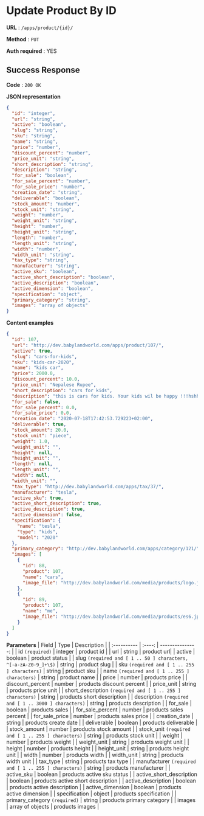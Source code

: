 # Update Product By ID

**URL** : `/apps/product/{id}/`

**Method** : `PUT`

**Auth required** : YES

## Success Response

**Code** : `200 OK`

**JSON representation**

```json
{
  "id": "integer",
  "url": "string",
  "active": "boolean",
  "slug": "string",
  "sku": "string",
  "name": "string",
  "price": "number",
  "discount_percent": "number",
  "price_unit": "string",
  "short_description": "string",
  "description": "string",
  "for_sale": "boolean",
  "for_sale_percent": "number",
  "for_sale_price": "number",
  "creation_date": "string",
  "deliverable": "boolean",
  "stock_amount": "number",
  "stock_unit": "string",
  "weight": "number",
  "weight_unit": "string",
  "height": "number",
  "height_unit": "string",
  "length": "number",
  "length_unit": "string",
  "width": "number",
  "width_unit": "string",
  "tax_type": "string",
  "manufacturer": "string",
  "active_sku": "boolean",
  "active_short_description": "boolean",
  "active_description": "boolean",
  "active_dimension": "boolean",
  "specification": "object",
  "primary_category": "string",
  "images": "array of objects"
}
```

**Content examples**

```json
{
  "id": 107,
  "url": "http://dev.babylandworld.com/apps/product/107/",
  "active": true,
  "slug": "cars-for-kids",
  "sku": "kids-car-2020",
  "name": "kids car",
  "price": 2000.0,
  "discount_percent": 10.0,
  "price_unit": "Nepalese Rupee",
  "short_description": "cars for kids",
  "description": "this is cars for kids. Your kids wil be happy !!!hshhspii;hdbbcbbhhskjsj;fnnhdjhdkn;djsj",
  "for_sale": false,
  "for_sale_percent": 0.0,
  "for_sale_price": 0.0,
  "creation_date": "2020-07-18T17:42:53.729223+02:00",
  "deliverable": true,
  "stock_amount": 20.0,
  "stock_unit": "piece",
  "weight": 1.0,
  "weight_unit": "",
  "height": null,
  "height_unit": "",
  "length": null,
  "length_unit": "",
  "width": null,
  "width_unit": "",
  "tax_type": "http://dev.babylandworld.com/apps/tax/37/",
  "manufacturer": "tesla",
  "active_sku": true,
  "active_short_description": true,
  "active_description": true,
  "active_dimension": false,
  "specification": {
    "name": "tesla",
    "type": "kids",
    "model": "2020"
  },
  "primary_category": "http://dev.babylandworld.com/apps/category/121/",
  "images": [
    {
      "id": 88,
      "product": 107,
      "name": "cars",
      "image_file": "http://dev.babylandworld.com/media/products/logo.jpg"
    },
    {
      "id": 89,
      "product": 107,
      "name": "me",
      "image_file": "http://dev.babylandworld.com/media/products/es6.jpeg"
    }
  ]
}
```

**Parameters**
| Field | Type | Description |
| :---------- | :----: | ---------------: |
| id `(required)` | integer | product id |
| url | string | product url|
| active | boolean | product status |
| slug `(required and [ 1 .. 50 ] characters, ^[-a-zA-Z0-9_]+\$)` | string | product slug |
| sku `(required and [ 1 .. 255 ] characters)` | string | product sku |
| name `(required and [ 1 .. 255 ] characters)` | string | product name |
| price | number | products price |
| discount_percent | number | products discount percent |
| price_unit | string | products price unit |
| short_description `(required and [ 1 .. 255 ] characters)` | string | products short description |
| description `(required and [ 1 .. 3000 ] characters)` | string | products description |
| for_sale | boolean | products sales |
| for_sale_percent | number | products sales percent |
| for_sale_price | number | products sales price |
| creation_date | string | products create date |
| deliverable | boolean | products deliverable |
| stock_amount | number | products stock amount |
| stock_unit `(required and [ 1 .. 255 ] characters)` | string | products stock unit |
| weight | number | products weight |
| weight_unit | string | products weight unit |
| height | number | products height |
| height_unit | string | products height unit |
| width | number | products width |
| width_unit | string | products width unit |
| tax_type | string | products tax type |
| manufacturer `(required and [ 1 .. 255 ] characters)` | string | products manufacturer |
| active_sku | boolean | products active sku status |
| active_short_description | boolean | products active short description |
| active_description | boolean | products active description |
| active_dimension | boolean | products active dimension |
| specification | object | products specification |
| primary_category `(required)` | string | products primary category |
| images | array of objects | products images |
